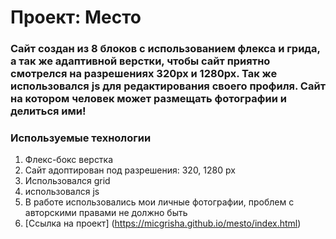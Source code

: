 # Проект: Место

### Сайт создан из 8 блоков с использованием флекса и грида, а так же адаптивной верстки, чтобы сайт приятно смотрелся на разрешениях 320px и 1280px. Так же использовался js для редактирования своего профиля. Сайт на котором человек может размещать фотографии и делиться ими!

### Используемые технологии
1. Флекс-бокс верстка
2. Сайт адоптирован под разрешения: 320, 1280 px
3. Использовался grid 
5. использовался js
6. В работе использовались мои личные фотографии, проблем с авторскими правами не должно быть
7. [Ссылка на проект] (https://micgrisha.github.io/mesto/index.html)